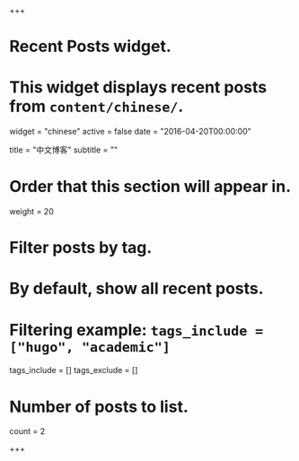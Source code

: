 +++
# Recent Posts widget.
# This widget displays recent posts from `content/chinese/`.
widget = "chinese"
active = false
date = "2016-04-20T00:00:00"

title = "中文博客"
subtitle = ""

# Order that this section will appear in.
weight = 20

# Filter posts by tag.
#  By default, show all recent posts.
#  Filtering example: `tags_include = ["hugo", "academic"]`
tags_include = []
tags_exclude = []

# Number of posts to list.
count = 2

+++

